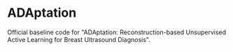 # ADAptation
Official baseline code for "ADAptation: Reconstruction-based Unsupervised Active Learning for Breast Ultrasound Diagnosis".
